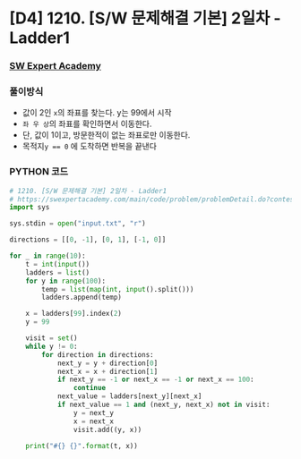 # [D4] 1210. [S/W 문제해결 기본] 2일차 - Ladder1



### [SW Expert Academy](https://swexpertacademy.com/main/code/problem/problemDetail.do?contestProbId=AV14ABYKADACFAYh&categoryId=AV14ABYKADACFAYh&categoryType=CODE)

### 풀이방식

- 값이 2인 `x`의 좌표를 찾는다.  y는 99에서 시작
- `좌 우 상`의 좌표를 확인하면서 이동한다.
- 단, 값이 1이고, 방문한적이 없는 좌표로만 이동한다.
- 목적지`y == 0` 에 도착하면 반복을 끝낸다

### PYTHON 코드

```python
# 1210. [S/W 문제해결 기본] 2일차 - Ladder1
# https://swexpertacademy.com/main/code/problem/problemDetail.do?contestProbId=AV14ABYKADACFAYh&categoryId=AV14ABYKADACFAYh&categoryType=CODE
import sys

sys.stdin = open("input.txt", "r")

directions = [[0, -1], [0, 1], [-1, 0]]

for _ in range(10):
    t = int(input())
    ladders = list()
    for y in range(100):
        temp = list(map(int, input().split()))
        ladders.append(temp)

    x = ladders[99].index(2)
    y = 99

    visit = set()
    while y != 0:
        for direction in directions:
            next_y = y + direction[0]
            next_x = x + direction[1]
            if next_y == -1 or next_x == -1 or next_x == 100:
                continue
            next_value = ladders[next_y][next_x]
            if next_value == 1 and (next_y, next_x) not in visit:
                y = next_y
                x = next_x
                visit.add((y, x))

    print("#{} {}".format(t, x))

```

